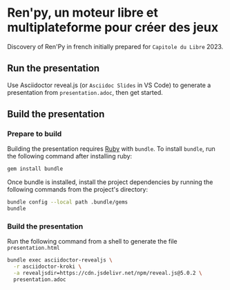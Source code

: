 # Ren'py, un moteur libre et multiplateforme pour créer des jeux

Discovery of Ren'Py in french initially prepared for `Capitole du Libre` 2023.

## Run the presentation

Use Asciidoctor reveal.js (or `Asciidoc Slides` in VS Code) to generate a presentation from `presentation.adoc`, then get started.

## Build the presentation

### Prepare to build

Building the presentation requires [Ruby](https://www.ruby-lang.org/en/) with `bundle`. To install `bundle`, run the following command after installing ruby:

```sh
gem install bundle
```

Once bundle is installed, install the project dependencies by running the following commands from the project's directory:

```sh
bundle config --local path .bundle/gems
bundle
```

### Build the presentation

Run the following command from a shell to generate the file `presentation.html`

```sh
bundle exec asciidoctor-revealjs \
  -r asciidoctor-kroki \
  -a revealjsdir=https://cdn.jsdelivr.net/npm/reveal.js@5.0.2 \
  presentation.adoc
```
